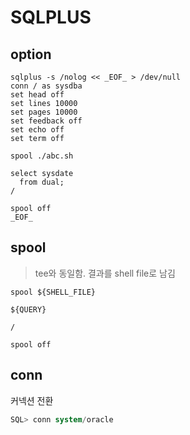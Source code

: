 # SQLPLUS

## option

```shell
sqlplus -s /nolog << _EOF_ > /dev/null
conn / as sysdba
set head off
set lines 10000
set pages 10000
set feedback off
set echo off
set term off

spool ./abc.sh

select sysdate
  from dual;
/

spool off
_EOF_
```

## spool

> tee와 동일함. 결과를 shell file로 남김

```shell
spool ${SHELL_FILE}

${QUERY}

/

spool off
```

## conn

커넥션 전환

```sql
SQL> conn system/oracle
```
